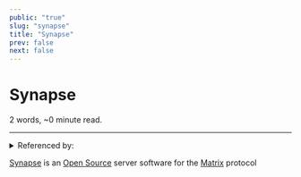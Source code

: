 ```yaml
---
public: "true"
slug: "synapse"
title: "Synapse"
prev: false
next: false
---
```

<script setup>
import { data } from '../../git.data.ts';
import { useData } from 'vitepress';
const pageData = useData();
</script>
<h1 class="p-name">Synapse</h1>
<p>2 words, ~0 minute read. <span v-html="data[`site/${pageData.page.value.relativePath}`]" /></p>
<hr/>

<details><summary>Referenced by:</summary><a href="/garden/incremental-social">Incremental Social</a></details>

[Synapse](https://github.com/element-hq/synapse) is an [Open Source](/garden/open-source) server software for the [Matrix](/garden/matrix) protocol